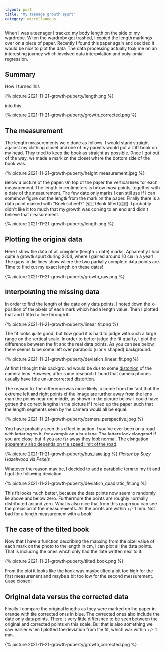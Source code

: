```yaml
---
layout: post
title: "My teenage growth spurt"
category: miscellaneous
---
```


When I was a teenager I tracked my body length on the side of my wardrobe. When the wardrobe got trashed, I copied the length markings over on a piece of paper. Recently I found this paper again and decided it would be nice to plot the data. The data processing actually took me on an interesting journey which involved data interpolation and polynomial regression.

## Summary

How I turned this

{% picture 2021-11-21-growth-puberty/length.png %}

into this

{% picture 2021-11-21-growth-puberty/growth_corrected.png %}

## The measurement

The length measurements were done as follows. I would stand straight against my clothing closet and one of my parents would put a stiff book on my head. They tried to keep the book as straight as possible. Once I got out of the way, we made a mark on the closet where the bottom side of the book was.

{% picture 2021-11-21-growth-puberty/height_measurement.jpeg %}

Below a picture of the paper. On top of the paper the vertical lines for each measurement. The length in centimeters is below _most_ points, together with a date of the measurement. The few date only marks I can still use if I can somehow figure out the length from the mark on the paper. Finally there is a data point marked with "Boek scheef?" 🇳🇱 (Book tilted 🇬🇧). I probably didn't like it too much that my growth was coming to an end and didn't believe that measurement.

{% picture 2021-11-21-growth-puberty/length.png %}

## Plotting the original data

Here I show the data of all complete (length + date) marks. Apparently I had quite a growth spurt during 2004, where I gained around 10 cm in a year! The gaps in the lines show where the two partially complete data points are. Time to find out my exact length on these dates!

{% picture 2021-11-21-growth-puberty/growth_raw.png %}

## Interpolating the missing data

In order to find the length of the date only data points, I noted down the x-position of the pixels of each mark which had a length value. Then I plotted that and I fitted a line through it.

{% picture 2021-11-21-growth-puberty/linear_fit.png %}

The fit looks quite good, but how good it is hard to judge with such a large range on the vertical scale. In order to better judge the fit quality, I plot the difference between the fit and the real data points. As you can see below, there seems to be some left over parabolic (u or v shaped) background.

{% picture 2021-11-21-growth-puberty/deviation_linear_fit.png %}

At first I thought this background would be due to some [distortion](<https://en.wikipedia.org/wiki/Distortion_(optics)>) of the camera lens. However, after some research I found that camera phones usually have little un-uncorrected distortion.

The reason for the difference was more likely to come from the fact that the extreme left and right points of the image are further away from the lens than the points near the middle, as shown in the picture below. I could have gotten the correct lengths in the picture if I rolled up the paper, such that the length segments seen by the camera would all be equal.

{% picture 2021-11-21-growth-puberty/camera_perspective.jpeg %}

You have probably seen this effect in action if you've ever been on a road with lettering on it, for example on a bus lane. The letters look elongated if you are close, but if you are far away they look normal. The elongation [apparently also depends on the speed limit of the road](https://www.celfadylunio.cymru/home/shape-3/distortion-of-lettering/).

{% picture 2021-11-21-growth-puberty/bus_lane.jpg %}
_Picture by Suzy Hazelwood via Pexels_

Whatever the reason may be, I decided to add a parabolic term to my fit and I got the following deviation.

{% picture 2021-11-21-growth-puberty/deviation_quadratic_fit.png %}

This fit looks much better, because the data points now seem to randomly lie above and below zero. Furthermore the points are roughly normally distributed around zero. What is also nice that from this graph you can see the precision of the measurements. All the points are within +/- 1 mm. Not bad for a length measurement with a book!

## The case of the tilted book

Now that I have a function describing the mapping from the pixel value of each mark on the photo to the length in cm, I can plot all the data points. That is including the ones which only had the date written next to it.

{% picture 2021-11-21-growth-puberty/tilted_book.png %}

From the plot it looks like the book was maybe tilted a bit too high for the first measurement and maybe a bit too low for the second measurement. Case closed!

## Original data versus the corrected data

Finally I compare the original lengths as they were marked on the paper in orange with the corrected ones in blue. The corrected ones also include the date only data points. There is very little difference to be seen between the original and corrected points on this scale. But that is also something we saw earlier when I plotted the deviation from the fit, which was within +/- 1 mm.

{% picture 2021-11-21-growth-puberty/growth_corrected.png %}
